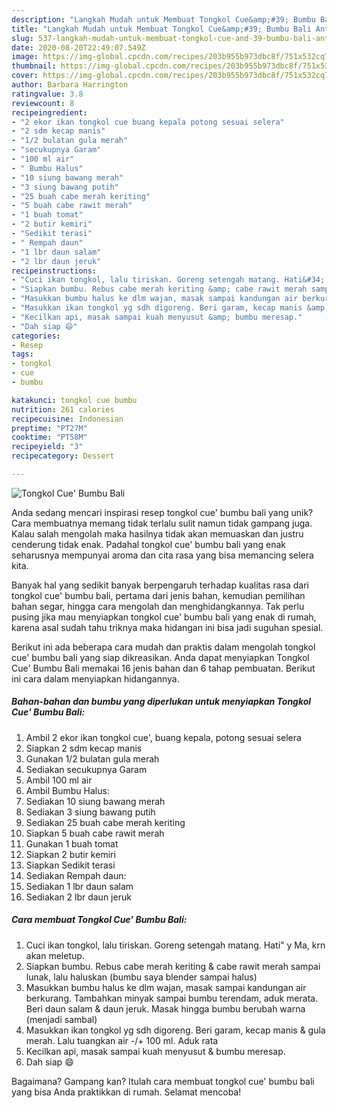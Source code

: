 ```yaml
---
description: "Langkah Mudah untuk Membuat Tongkol Cue&amp;#39; Bumbu Bali Anti Gagal"
title: "Langkah Mudah untuk Membuat Tongkol Cue&amp;#39; Bumbu Bali Anti Gagal"
slug: 537-langkah-mudah-untuk-membuat-tongkol-cue-and-39-bumbu-bali-anti-gagal
date: 2020-08-20T22:49:07.549Z
image: https://img-global.cpcdn.com/recipes/203b955b973dbc8f/751x532cq70/tongkol-cue-bumbu-bali-foto-resep-utama.jpg
thumbnail: https://img-global.cpcdn.com/recipes/203b955b973dbc8f/751x532cq70/tongkol-cue-bumbu-bali-foto-resep-utama.jpg
cover: https://img-global.cpcdn.com/recipes/203b955b973dbc8f/751x532cq70/tongkol-cue-bumbu-bali-foto-resep-utama.jpg
author: Barbara Harrington
ratingvalue: 3.8
reviewcount: 8
recipeingredient:
- "2 ekor ikan tongkol cue buang kepala potong sesuai selera"
- "2 sdm kecap manis"
- "1/2 bulatan gula merah"
- "secukupnya Garam"
- "100 ml air"
- " Bumbu Halus"
- "10 siung bawang merah"
- "3 siung bawang putih"
- "25 buah cabe merah keriting"
- "5 buah cabe rawit merah"
- "1 buah tomat"
- "2 butir kemiri"
- "Sedikit terasi"
- " Rempah daun"
- "1 lbr daun salam"
- "2 lbr daun jeruk"
recipeinstructions:
- "Cuci ikan tongkol, lalu tiriskan. Goreng setengah matang. Hati&#34; y Ma, krn akan meletup."
- "Siapkan bumbu. Rebus cabe merah keriting &amp; cabe rawit merah sampai lunak, lalu haluskan (bumbu saya blender sampai halus)"
- "Masukkan bumbu halus ke dlm wajan, masak sampai kandungan air berkurang. Tambahkan minyak sampai bumbu terendam, aduk merata. Beri daun salam &amp; daun jeruk. Masak hingga bumbu berubah warna (menjadi sambal)"
- "Masukkan ikan tongkol yg sdh digoreng. Beri garam, kecap manis &amp; gula merah. Lalu tuangkan air -/+ 100 ml. Aduk rata"
- "Kecilkan api, masak sampai kuah menyusut &amp; bumbu meresap."
- "Dah siap 😄"
categories:
- Resep
tags:
- tongkol
- cue
- bumbu

katakunci: tongkol cue bumbu 
nutrition: 261 calories
recipecuisine: Indonesian
preptime: "PT27M"
cooktime: "PT58M"
recipeyield: "3"
recipecategory: Dessert

---
```



![Tongkol Cue&#39; Bumbu Bali](https://img-global.cpcdn.com/recipes/203b955b973dbc8f/751x532cq70/tongkol-cue-bumbu-bali-foto-resep-utama.jpg)

Anda sedang mencari inspirasi resep tongkol cue&#39; bumbu bali yang unik? Cara membuatnya memang tidak terlalu sulit namun tidak gampang juga. Kalau salah mengolah maka hasilnya tidak akan memuaskan dan justru cenderung tidak enak. Padahal tongkol cue&#39; bumbu bali yang enak seharusnya mempunyai aroma dan cita rasa yang bisa memancing selera kita.

Banyak hal yang sedikit banyak berpengaruh terhadap kualitas rasa dari tongkol cue&#39; bumbu bali, pertama dari jenis bahan, kemudian pemilihan bahan segar, hingga cara mengolah dan menghidangkannya. Tak perlu pusing jika mau menyiapkan tongkol cue&#39; bumbu bali yang enak di rumah, karena asal sudah tahu triknya maka hidangan ini bisa jadi suguhan spesial.




Berikut ini ada beberapa cara mudah dan praktis dalam mengolah tongkol cue&#39; bumbu bali yang siap dikreasikan. Anda dapat menyiapkan Tongkol Cue&#39; Bumbu Bali memakai 16 jenis bahan dan 6 tahap pembuatan. Berikut ini cara dalam menyiapkan hidangannya.

<!--inarticleads1-->

##### Bahan-bahan dan bumbu yang diperlukan untuk menyiapkan Tongkol Cue&#39; Bumbu Bali:

1. Ambil 2 ekor ikan tongkol cue&#39;, buang kepala, potong sesuai selera
1. Siapkan 2 sdm kecap manis
1. Gunakan 1/2 bulatan gula merah
1. Sediakan secukupnya Garam
1. Ambil 100 ml air
1. Ambil  Bumbu Halus:
1. Sediakan 10 siung bawang merah
1. Sediakan 3 siung bawang putih
1. Sediakan 25 buah cabe merah keriting
1. Siapkan 5 buah cabe rawit merah
1. Gunakan 1 buah tomat
1. Siapkan 2 butir kemiri
1. Siapkan Sedikit terasi
1. Sediakan  Rempah daun:
1. Sediakan 1 lbr daun salam
1. Sediakan 2 lbr daun jeruk




<!--inarticleads2-->

##### Cara membuat Tongkol Cue&#39; Bumbu Bali:

1. Cuci ikan tongkol, lalu tiriskan. Goreng setengah matang. Hati&#34; y Ma, krn akan meletup.
1. Siapkan bumbu. Rebus cabe merah keriting &amp; cabe rawit merah sampai lunak, lalu haluskan (bumbu saya blender sampai halus)
1. Masukkan bumbu halus ke dlm wajan, masak sampai kandungan air berkurang. Tambahkan minyak sampai bumbu terendam, aduk merata. Beri daun salam &amp; daun jeruk. Masak hingga bumbu berubah warna (menjadi sambal)
1. Masukkan ikan tongkol yg sdh digoreng. Beri garam, kecap manis &amp; gula merah. Lalu tuangkan air -/+ 100 ml. Aduk rata
1. Kecilkan api, masak sampai kuah menyusut &amp; bumbu meresap.
1. Dah siap 😄




Bagaimana? Gampang kan? Itulah cara membuat tongkol cue&#39; bumbu bali yang bisa Anda praktikkan di rumah. Selamat mencoba!
